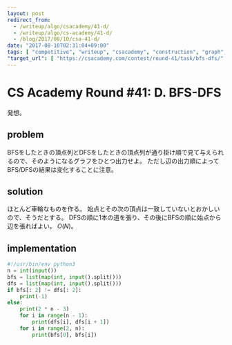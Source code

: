 ```yaml
---
layout: post
redirect_from:
  - /writeup/algo/csacademy/41-d/
  - /writeup/algo/cs-academy/41-d/
  - /blog/2017/08/10/csa-41-d/
date: "2017-08-10T02:31:04+09:00"
tags: [ "competitive", "writeup", "csacademy", "construction", "graph", "bfs", "dfs" ]
"target_url": [ "https://csacademy.com/contest/round-41/task/bfs-dfs/" ]
---
```


# CS Academy Round #41: D. BFS-DFS

発想。

## problem

BFSをしたときの頂点列とDFSをしたときの頂点列が通り掛け順で見て与えられるので、そのようになるグラフをひとつ出力せよ。
ただし辺の出力順によってBFS/DFSの結果は変化することに注意。

## solution

ほとんど車輪なものを作る。
始点とその次の頂点は一致していないとおかしいので、そうだとする。
DFSの順に$1$本の道を張り、その後にBFSの順に始点から辺を張ればよい。
$O(N)$。

## implementation

``` python
#!/usr/bin/env python3
n = int(input())
bfs = list(map(int, input().split()))
dfs = list(map(int, input().split()))
if bfs[: 2] != dfs[: 2]:
    print(-1)
else:
    print(2 * n - 3)
    for i in range(n - 1):
        print(dfs[i], dfs[i + 1])
    for i in range(2, n):
        print(bfs[0], bfs[i])
```
